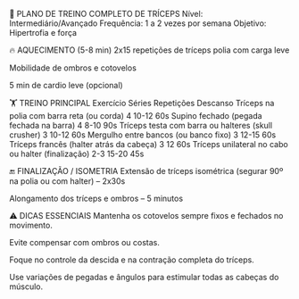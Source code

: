💪 PLANO DE TREINO COMPLETO DE TRÍCEPS
Nível: Intermediário/Avançado
Frequência: 1 a 2 vezes por semana
Objetivo: Hipertrofia e força

🔥 AQUECIMENTO (5-8 min)
2x15 repetições de tríceps polia com carga leve

Mobilidade de ombros e cotovelos

5 min de cardio leve (opcional)

🏋️ TREINO PRINCIPAL
Exercício	Séries	Repetições	Descanso
Tríceps na polia com barra reta (ou corda)	4	10-12	60s
Supino fechado (pegada fechada na barra)	4	8-10	90s
Tríceps testa com barra ou halteres (skull crusher)	3	10-12	60s
Mergulho entre bancos (ou banco fixo)	3	12-15	60s
Tríceps francês (halter atrás da cabeça)	3	12	60s
Tríceps unilateral no cabo ou halter (finalização)	2-3	15-20	45s

🔚 FINALIZAÇÃO / ISOMETRIA
Extensão de tríceps isométrica (segurar 90º na polia ou com halter) – 2x30s

Alongamento dos tríceps e ombros – 5 minutos

⚠️ DICAS ESSENCIAIS
Mantenha os cotovelos sempre fixos e fechados no movimento.

Evite compensar com ombros ou costas.

Foque no controle da descida e na contração completa do tríceps.

Use variações de pegadas e ângulos para estimular todas as cabeças do músculo.

